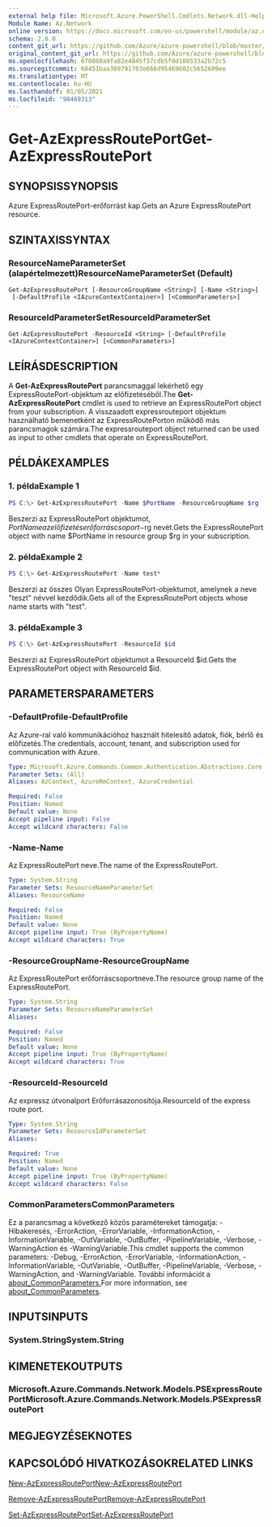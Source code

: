 ```yaml
---
external help file: Microsoft.Azure.PowerShell.Cmdlets.Network.dll-Help.xml
Module Name: Az.Network
online version: https://docs.microsoft.com/en-us/powershell/module/az.network/get-azexpressrouteport
schema: 2.0.0
content_git_url: https://github.com/Azure/azure-powershell/blob/master/src/Network/Network/help/Get-AzExpressRoutePort.md
original_content_git_url: https://github.com/Azure/azure-powershell/blob/master/src/Network/Network/help/Get-AzExpressRoutePort.md
ms.openlocfilehash: 670880a9fa82e4845f37cdb5f0d108533a2b72c5
ms.sourcegitcommit: 68451baa389791703e666d95469602c5652609ee
ms.translationtype: MT
ms.contentlocale: hu-HU
ms.lasthandoff: 01/05/2021
ms.locfileid: "98469313"
---
```

# <span data-ttu-id="87c92-101">Get-AzExpressRoutePort</span><span class="sxs-lookup"><span data-stu-id="87c92-101">Get-AzExpressRoutePort</span></span>

## <span data-ttu-id="87c92-102">SYNOPSIS</span><span class="sxs-lookup"><span data-stu-id="87c92-102">SYNOPSIS</span></span>
<span data-ttu-id="87c92-103">Azure ExpressRoutePort-erőforrást kap.</span><span class="sxs-lookup"><span data-stu-id="87c92-103">Gets an Azure ExpressRoutePort resource.</span></span>

## <span data-ttu-id="87c92-104">SZINTAXIS</span><span class="sxs-lookup"><span data-stu-id="87c92-104">SYNTAX</span></span>

### <span data-ttu-id="87c92-105">ResourceNameParameterSet (alapértelmezett)</span><span class="sxs-lookup"><span data-stu-id="87c92-105">ResourceNameParameterSet (Default)</span></span>
```
Get-AzExpressRoutePort [-ResourceGroupName <String>] [-Name <String>]
 [-DefaultProfile <IAzureContextContainer>] [<CommonParameters>]
```

### <span data-ttu-id="87c92-106">ResourceIdParameterSet</span><span class="sxs-lookup"><span data-stu-id="87c92-106">ResourceIdParameterSet</span></span>
```
Get-AzExpressRoutePort -ResourceId <String> [-DefaultProfile <IAzureContextContainer>] [<CommonParameters>]
```

## <span data-ttu-id="87c92-107">LEÍRÁS</span><span class="sxs-lookup"><span data-stu-id="87c92-107">DESCRIPTION</span></span>
<span data-ttu-id="87c92-108">A **Get-AzExpressRoutePort** parancsmaggal lekérhető egy ExpressRoutePort-objektum az előfizetéséből.</span><span class="sxs-lookup"><span data-stu-id="87c92-108">The **Get-AzExpressRoutePort** cmdlet is used to retrieve an ExpressRoutePort object from your subscription.</span></span> <span data-ttu-id="87c92-109">A visszaadott expressrouteport objektum használható bemenetként az ExpressRoutePorton működő más parancsmagok számára.</span><span class="sxs-lookup"><span data-stu-id="87c92-109">The expressrouteport object returned can be used as input to other cmdlets that operate on ExpressRoutePort.</span></span>

## <span data-ttu-id="87c92-110">PÉLDÁK</span><span class="sxs-lookup"><span data-stu-id="87c92-110">EXAMPLES</span></span>

### <span data-ttu-id="87c92-111">1. példa</span><span class="sxs-lookup"><span data-stu-id="87c92-111">Example 1</span></span>
```powershell
PS C:\> Get-AzExpressRoutePort -Name $PortName -ResourceGroupName $rg
```

<span data-ttu-id="87c92-112">Beszerzi az ExpressRoutePort objektumot, $PortName az előfizetés erőforráscsoport-$rg nevét.</span><span class="sxs-lookup"><span data-stu-id="87c92-112">Gets the ExpressRoutePort object with name $PortName in resource group $rg in your subscription.</span></span>

### <span data-ttu-id="87c92-113">2. példa</span><span class="sxs-lookup"><span data-stu-id="87c92-113">Example 2</span></span>
```powershell
PS C:\> Get-AzExpressRoutePort -Name test*
```

<span data-ttu-id="87c92-114">Beszerzi az összes Olyan ExpressRoutePort-objektumot, amelynek a neve "teszt" névvel kezdődik.</span><span class="sxs-lookup"><span data-stu-id="87c92-114">Gets all of the ExpressRoutePort objects whose name starts with "test".</span></span>

### <span data-ttu-id="87c92-115">3. példa</span><span class="sxs-lookup"><span data-stu-id="87c92-115">Example 3</span></span>
```powershell
PS C:\> Get-AzExpressRoutePort -ResourceId $id
```

<span data-ttu-id="87c92-116">Beszerzi az ExpressRoutePort objektumot a ResourceId $id.</span><span class="sxs-lookup"><span data-stu-id="87c92-116">Gets the ExpressRoutePort object with ResourceId $id.</span></span> 

## <span data-ttu-id="87c92-117">PARAMETERS</span><span class="sxs-lookup"><span data-stu-id="87c92-117">PARAMETERS</span></span>

### <span data-ttu-id="87c92-118">-DefaultProfile</span><span class="sxs-lookup"><span data-stu-id="87c92-118">-DefaultProfile</span></span>
<span data-ttu-id="87c92-119">Az Azure-ral való kommunikációhoz használt hitelesítő adatok, fiók, bérlő és előfizetés.</span><span class="sxs-lookup"><span data-stu-id="87c92-119">The credentials, account, tenant, and subscription used for communication with Azure.</span></span>

```yaml
Type: Microsoft.Azure.Commands.Common.Authentication.Abstractions.Core.IAzureContextContainer
Parameter Sets: (All)
Aliases: AzContext, AzureRmContext, AzureCredential

Required: False
Position: Named
Default value: None
Accept pipeline input: False
Accept wildcard characters: False
```

### <span data-ttu-id="87c92-120">-Name</span><span class="sxs-lookup"><span data-stu-id="87c92-120">-Name</span></span>
<span data-ttu-id="87c92-121">Az ExpressRoutePort neve.</span><span class="sxs-lookup"><span data-stu-id="87c92-121">The name of the ExpressRoutePort.</span></span>

```yaml
Type: System.String
Parameter Sets: ResourceNameParameterSet
Aliases: ResourceName

Required: False
Position: Named
Default value: None
Accept pipeline input: True (ByPropertyName)
Accept wildcard characters: True
```

### <span data-ttu-id="87c92-122">-ResourceGroupName</span><span class="sxs-lookup"><span data-stu-id="87c92-122">-ResourceGroupName</span></span>
<span data-ttu-id="87c92-123">Az ExpressRoutePort erőforráscsoportneve.</span><span class="sxs-lookup"><span data-stu-id="87c92-123">The resource group name of the ExpressRoutePort.</span></span>

```yaml
Type: System.String
Parameter Sets: ResourceNameParameterSet
Aliases:

Required: False
Position: Named
Default value: None
Accept pipeline input: True (ByPropertyName)
Accept wildcard characters: True
```

### <span data-ttu-id="87c92-124">-ResourceId</span><span class="sxs-lookup"><span data-stu-id="87c92-124">-ResourceId</span></span>
<span data-ttu-id="87c92-125">Az expressz útvonalport Erőforrásazonosítója.</span><span class="sxs-lookup"><span data-stu-id="87c92-125">ResourceId of the express route port.</span></span>

```yaml
Type: System.String
Parameter Sets: ResourceIdParameterSet
Aliases:

Required: True
Position: Named
Default value: None
Accept pipeline input: True (ByPropertyName)
Accept wildcard characters: False
```

### <span data-ttu-id="87c92-126">CommonParameters</span><span class="sxs-lookup"><span data-stu-id="87c92-126">CommonParameters</span></span>
<span data-ttu-id="87c92-127">Ez a parancsmag a következő közös paramétereket támogatja: -Hibakeresés, -ErrorAction, -ErrorVariable, -InformationAction, -InformationVariable, -OutVariable, -OutBuffer, -PipelineVariable, -Verbose, -WarningAction és -WarningVariable.</span><span class="sxs-lookup"><span data-stu-id="87c92-127">This cmdlet supports the common parameters: -Debug, -ErrorAction, -ErrorVariable, -InformationAction, -InformationVariable, -OutVariable, -OutBuffer, -PipelineVariable, -Verbose, -WarningAction, and -WarningVariable.</span></span> <span data-ttu-id="87c92-128">További információt a [about_CommonParameters.](http://go.microsoft.com/fwlink/?LinkID=113216)</span><span class="sxs-lookup"><span data-stu-id="87c92-128">For more information, see [about_CommonParameters](http://go.microsoft.com/fwlink/?LinkID=113216).</span></span>

## <span data-ttu-id="87c92-129">INPUTS</span><span class="sxs-lookup"><span data-stu-id="87c92-129">INPUTS</span></span>

### <span data-ttu-id="87c92-130">System.String</span><span class="sxs-lookup"><span data-stu-id="87c92-130">System.String</span></span>

## <span data-ttu-id="87c92-131">KIMENETEK</span><span class="sxs-lookup"><span data-stu-id="87c92-131">OUTPUTS</span></span>

### <span data-ttu-id="87c92-132">Microsoft.Azure.Commands.Network.Models.PSExpressRoutePort</span><span class="sxs-lookup"><span data-stu-id="87c92-132">Microsoft.Azure.Commands.Network.Models.PSExpressRoutePort</span></span>

## <span data-ttu-id="87c92-133">MEGJEGYZÉSEK</span><span class="sxs-lookup"><span data-stu-id="87c92-133">NOTES</span></span>

## <span data-ttu-id="87c92-134">KAPCSOLÓDÓ HIVATKOZÁSOK</span><span class="sxs-lookup"><span data-stu-id="87c92-134">RELATED LINKS</span></span>

[<span data-ttu-id="87c92-135">New-AzExpressRoutePort</span><span class="sxs-lookup"><span data-stu-id="87c92-135">New-AzExpressRoutePort</span></span>](./New-AzExpressRoutePort.md)

[<span data-ttu-id="87c92-136">Remove-AzExpressRoutePort</span><span class="sxs-lookup"><span data-stu-id="87c92-136">Remove-AzExpressRoutePort</span></span>](./Remove-AzExpressRoutePort.md)

[<span data-ttu-id="87c92-137">Set-AzExpressRoutePort</span><span class="sxs-lookup"><span data-stu-id="87c92-137">Set-AzExpressRoutePort</span></span>](./Set-AzExpressRoutePort.md)
